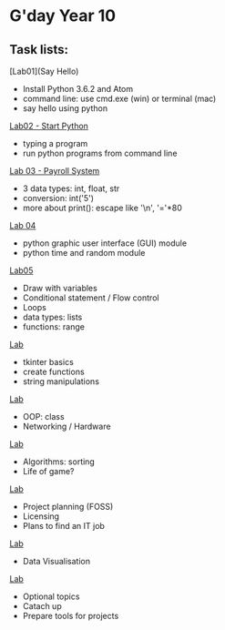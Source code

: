 # G'day Year 10

## Task lists:

[Lab01](Say Hello)

* Install Python 3.6.2 and Atom
* command line: use cmd.exe (win) or terminal (mac)
* say hello using python

[Lab02 - Start Python]()
* typing a program
* run python programs from command line 

[Lab 03 - Payroll System](Lab03/no%20pay%20no%20gain.ipynb)

 * 3 data types: int, float, str
 * conversion: int('5')
 * more about print(): escape like '\n', '='*80
  

[Lab 04](Lab04/Three%20Pillars%20and%20GUI.ipynb)

 * python graphic user interface (GUI) module
 * python time and random module


[Lab05]()
 * Draw with variables
 * Conditional statement / Flow control
 * Loops
 * data types: lists
 * functions: range
 
[Lab ]()

 * tkinter basics
 * create functions
 * string manipulations
 
[Lab ]()

* OOP: class
* Networking / Hardware

[Lab ]()

* Algorithms: sorting
* Life of game?

[Lab ]()

* Project planning (FOSS)
* Licensing
* Plans to find an IT job


[Lab ]()

* Data Visualisation

[Lab ]()
* Optional topics
* Catach up
* Prepare tools for projects





